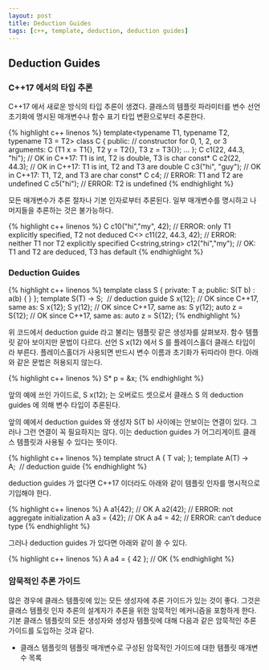 ```yaml
---
layout: post
title: Deduction Guides
tags: [c++, template, deduction, deduction guides]
---
```


## Deduction Guides

### C++17 에서의 타입 추론

C++17 에서 새로운 방식의 타입 추론이 생겼다. 클래스의 템플릿 파라미터를 변수 선언 초기화에 명시된 매개변수나 함수 표기 타입 변환으로부터 추론한다.

{% highlight c++ linenos %}
template<typename T1, typename T2, typename T3 = T2>
class C
{
  public:
  // constructor for 0, 1, 2, or 3 arguments:
  C (T1 x = T1{}, T2 y = T2{}, T3 z = T3{});
  …
};
C c1(22, 44.3, "hi");  // OK in C++17: T1 is int, T2 is double, T3 is char const*
C c2(22, 44.3);        // OK in C++17: T1 is int, T2 and T3 are double
C c3("hi", "guy");     // OK in C++17: T1, T2, and T3 are char const*
C c4;                  // ERROR: T1 and T2 are undefined
C c5("hi");            // ERROR: T2 is undefined
{% endhighlight %}

모든 매개변수가 추론 절차나 기본 인자로부터 추론된다. 일부 매개변수를 명시하고 나머지들을 추론하는 것은 불가능하다.

{% highlight c++ linenos %}
C<string> c10("hi","my", 42);     // ERROR: only T1 explicitly specified, T2 not deduced
C<> c11(22, 44.3, 42);            // ERROR: neither T1 nor T2 explicitly specified
C<string,string> c12("hi","my");  // OK: T1 and T2 are deduced, T3 has default
{% endhighlight %}

### Deduction Guides

{% highlight c++ linenos %}
template<typename T>
class S {
  private:
    T a;
  public:
    S(T b) : a(b) {
    }
};
template<typename T> S(T) -> S<T>;  // deduction guide
S x{12};         // OK since C++17, same as: S<int> x{12};
S y(12);         // OK since C++17, same as: S<int> y(12);
auto z = S{12};  // OK since C++17, same as: auto z = S<int>{12};
{% endhighlight %}

위 코드에서 deduction guide 라고 불리는 템플릿 같은 생성자를 살펴보자. 함수 템플릿 같아 보이지만 문법이 다르다. 선언 S x(12) 에서 S 를 플레이스홀더 클래스 타입이라 부른다. 플레이스홀더가 사용되면 반드시 변수 이름과 초기화가 뒤따라야 한다. 아래와 같은 문법은 허용되지 않는다.

{% highlight c++ linenos %}
S* p = &x;
{% endhighlight %}

앞의 예에 쓰인 가이드로, S x(12); 는 오버로드 셋으로서 클래스 S 의 deduction guides 에 의해 변수 타입이 추론된다. 

앞의 예에서 deduction guides 와 생성자 S(T b) 사이에는 안보이는 연결이 있다. 그러나 그런 연결이 꼭 필요하지는 않다. 이는 deduction guides 가 어그리게이트 클래스 템플릿과 사용될 수 있다는 뜻이다.

{% highlight c++ linenos %}
template<typename T>
struct A
{
  T val;
};
template<typename T> A(T) -> A<T>;  // deduction guide
{% endhighlight %}

deduction guides 가 없다면 C++17 이더라도 아래와 같이 템플릿 인자를 명시적으로 기입해야 한다.

{% highlight c++ linenos %}
A<int> a1{42};      // OK
A<int> a2(42);      // ERROR: not aggregate initialization
A<int> a3 = {42};   // OK
A a4 = 42;          // ERROR: can’t deduce type
{% endhighlight %}

그러나 deduction guides 가 있다면 아래와 같이 쓸 수 있다.

{% highlight c++ linenos %}
A a4 = { 42 }; // OK
{% endhighlight %}

### 암묵적인 추론 가이드

많은 경우에 클래스 템플릿에 있는 모든 생성자에 추론 가이드가 있는 것이 좋다. 그것은 클래스 템플릿 인자 추론의 설계자가 추론을 위한 암묵적인 메커니즘을 포함하게 한다. 기본 클래스 템플릿의 모든 생성자와 생성자 템플릿에 대해 다음과 같은 암묵적인 추론 가이드를 도입하는 것과 같다.

* 클래스 템플릿의 템플릿 매개변수로 구성된 암묵적인 가이드에 대한 템플릿 매개변수 목록

